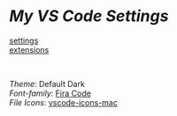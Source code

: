 # _My VS Code Settings_

[settings](https://github.com/murillo-nahas/vscode-settings/blob/main/vscode/settings.json) <br>
[extensions](https://github.com/murillo-nahas/vscode-settings/blob/main/vscode/extensions.json)

<br>

_Theme_: Default Dark<br>
_Font-family_: [Fira Code](https://github.com/tonsky/FiraCode) <br>
_File Icons_: [vscode-icons-mac](https://marketplace.visualstudio.com/items?itemName=wayou.vscode-icons-mac) <br>
